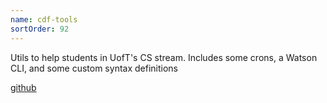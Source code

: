 ```yaml
---
name: cdf-tools
sortOrder: 92
---
```


Utils to help students in UofT's CS stream. Includes some crons, a Watson CLI, and some custom syntax definitions

[github](https://github.com/Adjective-Object/cdf-tools)
